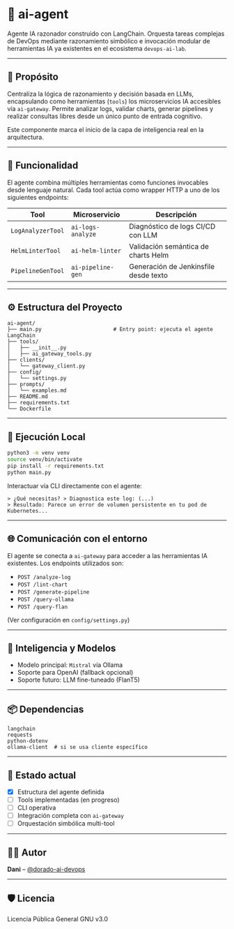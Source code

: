 # 🧠 ai-agent

Agente IA razonador construido con LangChain. Orquesta tareas complejas de DevOps mediante razonamiento simbólico e invocación modular de herramientas IA ya existentes en el ecosistema `devops-ai-lab`.

---

## 🎯 Propósito

Centraliza la lógica de razonamiento y decisión basada en LLMs, encapsulando como herramientas (`tools`) los microservicios IA accesibles vía `ai-gateway`. Permite analizar logs, validar charts, generar pipelines y realizar consultas libres desde un único punto de entrada cognitivo.

Este componente marca el inicio de la capa de inteligencia real en la arquitectura.

---

## 🔧 Funcionalidad

El agente combina múltiples herramientas como funciones invocables desde lenguaje natural. Cada tool actúa como wrapper HTTP a uno de los siguientes endpoints:

| Tool              | Microservicio        | Descripción |
|------------------|----------------------|-------------|
| `LogAnalyzerTool` | `ai-logs-analyze`     | Diagnóstico de logs CI/CD con LLM |
| `HelmLinterTool`  | `ai-helm-linter`      | Validación semántica de charts Helm |
| `PipelineGenTool` | `ai-pipeline-gen`     | Generación de Jenkinsfile desde texto |


---

## ⚙️ Estructura del Proyecto

```
ai-agent/
├── main.py                       # Entry point: ejecuta el agente LangChain
├── tools/
│   ├── __init__.py
│   ├── ai_gateway_tools.py
├── clients/
│   └── gateway_client.py
├── config/
│   └── settings.py
├── prompts/
│   └── examples.md
├── README.md
├── requirements.txt
└── Dockerfile
```

---

## 🚀 Ejecución Local

```bash
python3 -m venv venv
source venv/bin/activate
pip install -r requirements.txt
python main.py
```

Interactuar vía CLI directamente con el agente:

```
> ¿Qué necesitas? > Diagnostica este log: (...)
> Resultado: Parece un error de volumen persistente en tu pod de Kubernetes...
```

---

## 🌐 Comunicación con el entorno

El agente se conecta a `ai-gateway` para acceder a las herramientas IA existentes. Los endpoints utilizados son:

- `POST /analyze-log`
- `POST /lint-chart`
- `POST /generate-pipeline`
- `POST /query-ollama`
- `POST /query-flan`

(Ver configuración en `config/settings.py`)

---

## 🧠 Inteligencia y Modelos

- Modelo principal: `Mistral` vía Ollama
- Soporte para OpenAI (fallback opcional)
- Soporte futuro: LLM fine-tuneado (FlanT5)

---

## 📦 Dependencias

```text
langchain
requests
python-dotenv
ollama-client  # si se usa cliente específico
```

---

## 📌 Estado actual

- [x] Estructura del agente definida
- [ ] Tools implementadas (en progreso)
- [ ] CLI operativa
- [ ] Integración completa con `ai-gateway`
- [ ] Orquestación simbólica multi-tool

---

## 👨‍💻 Autor

**Dani** – [@dorado-ai-devops](https://github.com/dorado-ai-devops)

---

## 🛡 Licencia

Licencia Pública General GNU v3.0
